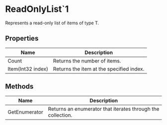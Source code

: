 # ReadOnlyList`1

Represents a read-only list of items of type T.



## Properties

| Name            | Description        |
|-----------------|--------------------|
| Count   |  Returns the number of items. 
| Item(Int32 index)   |  Returns the item at the specified index. 


## Methods

| Name            | Description        |
|-----------------|--------------------|
| GetEnumerator   |  Returns an enumerator that iterates through the collection. 


